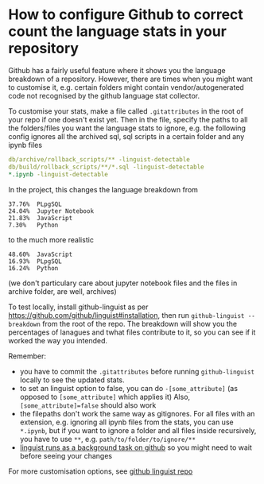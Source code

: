 # How to configure Github to correct count the language stats in your repository

Github has a fairly useful feature where it shows you the language breakdown of a repository. However, there are times when you might want to customise it, e.g. certain folders might contain vendor/autogenerated code not recognised by the github language stat collector.

To customise your stats, make a file called `.gitattributes` in the root of your repo if one doesn't exist yet. Then in the file, specify the paths to all the folders/files you want the language stats to ignore, e.g. the following config ignores all the archived sql, sql scripts in a certain folder and any ipynb files

```yaml
db/archive/rollback_scripts/** -linguist-detectable
db/build/rollback_scripts/**/*.sql -linguist-detectable
*.ipynb -linguist-detectable
```

In the project, this changes the language breakdown from
```
37.76%  PLpgSQL
24.04%  Jupyter Notebook
21.83%  JavaScript
7.30%   Python
```

to the much more realistic

```
48.60%  JavaScript
16.93%  PLpgSQL
16.24%  Python
```

(we don't particulary care about jupyter notebook files and the files in archive folder, are well, archives)

To test locally, install github-linguist as per https://github.com/github/linguist#installation, then run `github-linguist --breakdown` from the root of the repo. The breakdown will show you the percentages of lanagues and twhat files contribute to it, so you can see if it worked the way you intended.

Remember:
- you have to commit the `.gitattributes` before running `github-linguist` locally to see the updated stats.
- to set an linguist option to false, you can do `-[some_attribute]` (as opposed to `[some_attribute]` which applies it) Also, `[some_attribute]=false` should also work
- the filepaths don't work the same way as gitignores. For all files with an extension, e.g. ignoring all ipynb files from the stats, you can use `*.ipynb`, but if you want to ignore a folder and all files inside recursively, you have to use `**`, e.g. `path/to/folder/to/ignore/**`
- [linguist runs as a background task on github](https://github.com/github/linguist#how-linguist-works-on-githubcom) so you might need to wait before seeing your changes

For more customisation options, see [github linguist repo](https://github.com/github/linguist#overrides)
